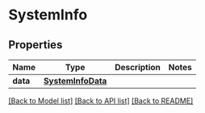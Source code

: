 # SystemInfo


## Properties
Name | Type | Description | Notes
------------ | ------------- | ------------- | -------------
**data** | [**SystemInfoData**](SystemInfoData.md) |  | 

[[Back to Model list]](../README.md#documentation-for-models) [[Back to API list]](../README.md#documentation-for-api-endpoints) [[Back to README]](../README.md)


